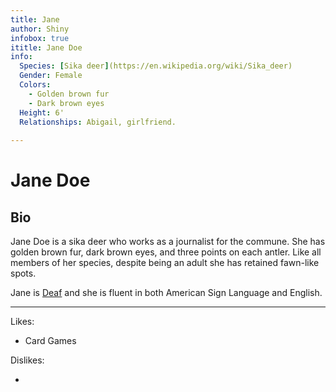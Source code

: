 ```yaml
---
title: Jane
author: Shiny
infobox: true
ititle: Jane Doe
info:
  Species: [Sika deer](https://en.wikipedia.org/wiki/Sika_deer)
  Gender: Female
  Colors:
    - Golden brown fur
    - Dark brown eyes
  Height: 6'
  Relationships: Abigail, girlfriend.
  
---
```


Jane Doe
=======

## Bio

Jane Doe is a sika deer who works as a journalist for the commune. She has golden brown fur, dark brown eyes, and three points on each antler. Like all members of her species, despite being an adult she has retained fawn-like spots.

Jane is [Deaf](https://en.wikipedia.org/wiki/Deaf_culture) and she is fluent in both American Sign Language and English.

---

Likes:

  * Card Games
 
  

Dislikes:

  * 

